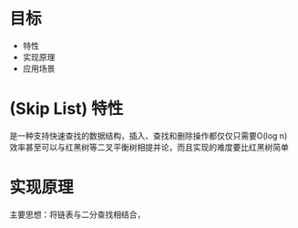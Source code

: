 
# 目标

- 特性
- 实现原理
- 应用场景

# (Skip List) 特性

是一种支持快速查找的数据结构，插入、查找和删除操作都仅仅只需要O(log n)
效率甚至可以与红黑树等二叉平衡树相提并论，而且实现的难度要比红黑树简单

# 实现原理

主要思想：将链表与二分查找相结合，
